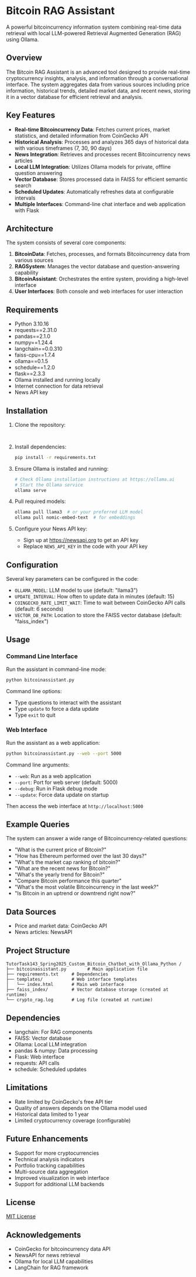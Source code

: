  # Bitcoin RAG Assistant

A powerful bitcoincurrency information system combining real-time data retrieval with local LLM-powered Retrieval Augmented Generation (RAG) using Ollama.

## Overview

The Bitcoin RAG Assistant is an advanced tool designed to provide real-time cryptocurrency insights, analysis, and information through a conversational interface. The system aggregates data from various sources including price information, historical trends, detailed market data, and recent news, storing it in a vector database for efficient retrieval and analysis.

## Key Features

- **Real-time Bitcoincurrency Data**: Fetches current prices, market statistics, and detailed information from CoinGecko API
- **Historical Analysis**: Processes and analyzes 365 days of historical data with various timeframes (7, 30, 90 days)
- **News Integration**: Retrieves and processes recent Bitcoincurrency news articles
- **Local LLM Integration**: Utilizes Ollama models for private, offline question answering
- **Vector Database**: Stores processed data in FAISS for efficient semantic search
- **Scheduled Updates**: Automatically refreshes data at configurable intervals
- **Multiple Interfaces**: Command-line chat interface and web application with Flask

## Architecture

The system consists of several core components:

1. **BitcoinData**: Fetches, processes, and formats Bitcoincurrency data from various sources
2. **RAGSystem**: Manages the vector database and question-answering capability
3. **BitcoinAssistant**: Orchestrates the entire system, providing a high-level interface
4. **User Interfaces**: Both console and web interfaces for user interaction

## Requirements

- Python 3.10.16
- requests==2.31.0
- pandas==2.1.0
- numpy==1.24.4
- langchain==0.0.310
- faiss-cpu==1.7.4
- ollama==0.1.5
- schedule==1.2.0
- flask==2.3.3
- Ollama installed and running locally
- Internet connection for data retrieval
- News API key

## Installation

1. Clone the repository:
   ```bash
    
   ```

2. Install dependencies:
   ```bash
   pip install -r requirements.txt
   ```

3. Ensure Ollama is installed and running:
   ```bash
   # Check Ollama installation instructions at https://ollama.ai
   # Start the Ollama service
   ollama serve
   ```

4. Pull required models:
   ```bash
   ollama pull llama3  # or your preferred LLM model
   ollama pull nomic-embed-text  # for embeddings
   ```

5. Configure your News API key:
   - Sign up at https://newsapi.org to get an API key
   - Replace `NEWS_API_KEY` in the code with your API key

## Configuration

Several key parameters can be configured in the code:

- `OLLAMA_MODEL`: LLM model to use (default: "llama3")
- `UPDATE_INTERVAL`: How often to update data in minutes (default: 15)
- `COINGECKO_RATE_LIMIT_WAIT`: Time to wait between CoinGecko API calls (default: 6 seconds)
- `VECTOR_DB_PATH`: Location to store the FAISS vector database (default: "faiss_index")

## Usage

### Command Line Interface

Run the assistant in command-line mode:

```bash
python bitcoinassistant.py
```

Command line options:
- Type questions to interact with the assistant
- Type `update` to force a data update
- Type `exit` to quit

### Web Interface

Run the assistant as a web application:

```bash
python bitcoinassistant.py --web --port 5000
```

Command line arguments:
- `--web`: Run as a web application
- `--port`: Port for web server (default: 5000)
- `--debug`: Run in Flask debug mode
- `--update`: Force data update on startup

Then access the web interface at `http://localhost:5000`

## Example Queries

The system can answer a wide range of Bitcoincurrency-related questions:

- "What is the current price of Bitcoin?"
- "How has Ethereum performed over the last 30 days?"
- "What's the market cap ranking of bitcoin?"
- "What are the recent news for Bitcoin?"
- "What's the yearly trend for Bitcoin?"
- "Compare Bitcoin performance this quarter"
- "What's the most volatile Bitcoincurrency in the last week?"
- "Is Bitcoin in an uptrend or downtrend right now?"

## Data Sources

- Price and market data: CoinGecko API
- News articles: NewsAPI

## Project Structure

```
TutorTask143_Spring2025_Custom_Bitcoin_Chatbot_with_Ollama_Python /
├── bitcoinassistant.py        # Main application file
├── requirements.txt     # Dependencies
├── templates/           # Web interface templates
│   └── index.html       # Main web interface
├── faiss_index/         # Vector database storage (created at runtime)
└── crypto_rag.log       # Log file (created at runtime)
```

## Dependencies

- langchain: For RAG components
- FAISS: Vector database
- Ollama: Local LLM integration
- pandas & numpy: Data processing
- Flask: Web interface
- requests: API calls
- schedule: Scheduled updates

## Limitations

- Rate limited by CoinGecko's free API tier
- Quality of answers depends on the Ollama model used
- Historical data limited to 1 year
- Limited cryptocurrency coverage (configurable)

## Future Enhancements

- Support for more cryptocurrencies
- Technical analysis indicators
- Portfolio tracking capabilities
- Multi-source data aggregation
- Improved visualization in web interface
- Support for additional LLM backends

## License

[MIT License](LICENSE)

## Acknowledgements

- CoinGecko for bitcoincurrency data API
- NewsAPI for news retrieval
- Ollama for local LLM capabilities
- LangChain for RAG framework